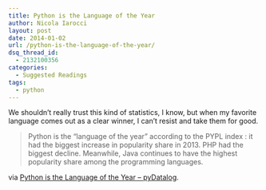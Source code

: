 ```yaml
---
title: Python is the Language of the Year
author: Nicola Iarocci
layout: post
date: 2014-01-02
url: /python-is-the-language-of-the-year/
dsq_thread_id:
  - 2132100356
categories:
  - Suggested Readings
tags:
  - python
---
```

We shouldn&#8217;t really trust this kind of statistics, I know, but when my favorite language comes out as a clear winner, I can&#8217;t resist and take them for good.

> Python is the &#8220;language of the year&#8221; according to the PYPL index : it had the biggest increase in popularity share in 2013. PHP had the biggest decline. Meanwhile, Java continues to have the highest popularity share among the programming languages.

via [Python is the Language of the Year &#8211; pyDatalog][1].

 [1]: https://sites.google.com/site/pydatalog/pypl/python-blog/pythonisthelanguageoftheyear?utm_source=buffer&utm_campaign=Buffer&utm_content=bufferd1bdd&utm_medium=twitter
